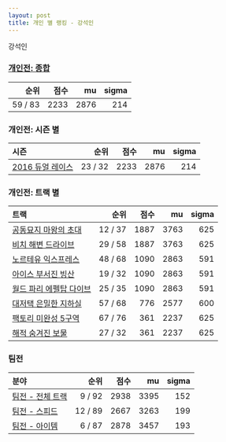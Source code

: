 ```yaml
---
layout: post
title: 개인 별 랭킹 - 강석인
---
```


강석인

### [개인전: 종합](../singles-full)

| 순위 | 점수 | mu | sigma |
|---:|---:|---:|---:|
| 59 / 83 | 2233 | 2876 | 214 |

### 개인전: 시즌 별

| 시즌 | 순위 | 점수 | mu | sigma |
|:---|---:|---:|---:|---:|
| [2016 듀얼 레이스](../s2016_1) | 23 / 32 | 2233 | 2876 | 214 |

### 개인전: 트랙 별

| 트랙 | 순위 | 점수 | mu | sigma |
|:---|---:|---:|---:|---:|
| [공동묘지 마왕의 초대](../mawang) | 12 / 37 | 1887 | 3763 | 625 |
| [비치 해변 드라이브](../haebyun) | 29 / 58 | 1887 | 3763 | 625 |
| [노르테유 익스프레스](../noex) | 48 / 68 | 1090 | 2863 | 591 |
| [아이스 부서진 빙산](../boobing) | 19 / 32 | 1090 | 2863 | 591 |
| [월드 파리 에펠탑 다이브](../eifel) | 25 / 35 | 1090 | 2863 | 591 |
| [대저택 은밀한 지하실](../jeotaek) | 57 / 68 | 776 | 2577 | 600 |
| [팩토리 미완성 5구역](../district5) | 67 / 76 | 361 | 2237 | 625 |
| [해적 숨겨진 보물](../haesumbo) | 27 / 32 | 361 | 2237 | 625 |

### 팀전

| 분야 | 순위 | 점수 | mu | sigma |
|:---|---:|---:|---:|---:|
| [팀전 - 전체 트랙](../team-full) | 9 / 92 | 2938 | 3395 | 152 |
| [팀전 - 스피드](../team-speed) | 12 / 89 | 2667 | 3263 | 199 |
| [팀전 - 아이템](../team-item) | 6 / 87 | 2878 | 3457 | 193 |

